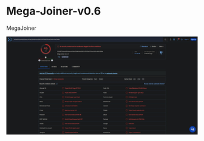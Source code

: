 # Mega-Joiner-v0.6
MegaJoiner

![Image alt](https://github.com/Fandomgitnev/Mega-Joiner-v0.6/blob/main/2.png)
